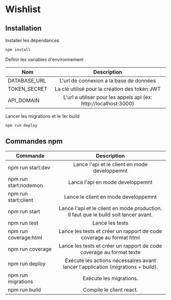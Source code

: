 # Wishlist

## Installation
Installer les dépendances
```sh
npm install
```

Definir les variables d'environnement

| Nom          |                  Description                  |
|--------------|:---------------------------------------------:|
| DATABASE_URL |    L'url de connexion a la base de données    |
| TOKEN_SECRET | La clé utilisé pour la création des token JWT |
| API_DOMAIN | L'url a utiliser pour les appels api (ex: http://localhost:3000) |


Lancer les migrations et le 1er build

```sh
npm run deploy
```


## Commandes npm

| Commande          |                  Description                  |
|--------------|:---------------------------------------------:|
| npm run start:dev |   Lance l'api et le client en mode developpemnt   |
| npm run start:nodemon |   Lance l'api en mode developpemnt   |
| npm run start:client |   Lance le client en mode developpemnt   |
| npm run start |   Lance l'api et le client en mode production. Il faut que le build soit lancer avant.  |
| npm run test |   Lance les tests |
| npm run coverage:html |   Lance les tests et créer un rapport de code coverage au format html |
| npm run coverage |   Lance les tests et créer un rapport de code coverage au format texte |
| npm run deploy |   Exécute les actions nécessaires  avant lancer l'application (migrations + build). |
| npm run migrations |   Exécute les migrations. |
| npm run build |   Compile le client react. |
